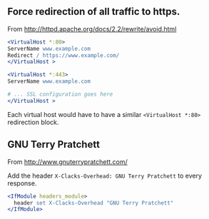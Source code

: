 ## Force redirection of all traffic to https.

From http://httpd.apache.org/docs/2.2/rewrite/avoid.html

```apache
<VirtualHost *:80>
ServerName www.example.com
Redirect / https://www.example.com/
</VirtualHost > 

<VirtualHost *:443>
ServerName www.example.com

# ... SSL configuration goes here
</VirtualHost >
```

Each virtual host would have to have a similar `<VirtualHost *:80>` redirection block.


## GNU Terry Pratchett

From http://www.gnuterrypratchett.com/

Add the header `X-Clacks-Overhead: GNU Terry Pratchett` to every response.

```apache
<IfModule headers_module>
  header set X-Clacks-Overhead "GNU Terry Pratchett"
</IfModule>
```

